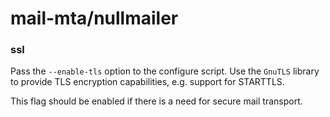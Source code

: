 # mail-mta/nullmailer

### ssl
Pass the `--enable-tls` option to the configure script. Use the `GnuTLS` library to provide TLS encryption capabilities, e.g. support for STARTTLS.

This flag should be enabled if there is a need for secure mail transport.
